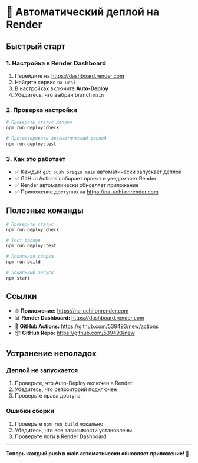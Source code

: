 # 🚀 Автоматический деплой на Render

## Быстрый старт

### 1. Настройка в Render Dashboard

1. Перейдите на https://dashboard.render.com
2. Найдите сервис `na-uchi`
3. В настройках включите **Auto-Deploy**
4. Убедитесь, что выбран branch `main`

### 2. Проверка настройки

```bash
# Проверить статус деплоя
npm run deploy:check

# Протестировать автоматический деплой
npm run deploy:test
```

### 3. Как это работает

- ✅ Каждый `git push origin main` автоматически запускает деплой
- ✅ GitHub Actions собирает проект и уведомляет Render
- ✅ Render автоматически обновляет приложение
- ✅ Приложение доступно на https://na-uchi.onrender.com

## Полезные команды

```bash
# Проверить статус
npm run deploy:check

# Тест деплоя
npm run deploy:test

# Локальная сборка
npm run build

# Локальный запуск
npm start
```

## Ссылки

- 🌐 **Приложение:** https://na-uchi.onrender.com
- 📊 **Render Dashboard:** https://dashboard.render.com
- 🔗 **GitHub Actions:** https://github.com/539493/new/actions
- 📦 **GitHub Repo:** https://github.com/539493/new

## Устранение неполадок

### Деплой не запускается
1. Проверьте, что Auto-Deploy включен в Render
2. Убедитесь, что репозиторий подключен
3. Проверьте права доступа

### Ошибки сборки
1. Проверьте `npm run build` локально
2. Убедитесь, что все зависимости установлены
3. Проверьте логи в Render Dashboard

---

**Теперь каждый push в main автоматически обновляет приложение! 🎉**

